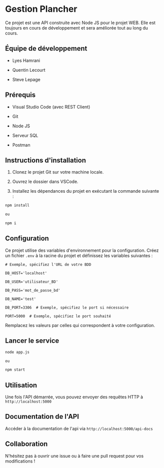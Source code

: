 # Gestion Plancher

Ce projet est une API construite avec Node JS pour le projet WEB. Elle est toujours en cours de développement et sera améliorée tout au long du cours.

## Équipe de développement

- Lyes Hamrani
  
- Quentin Lecourt
  
- Steve Lepage
  

## Prérequis

- Visual Studio Code (avec REST Client)
  
- Git
  
- Node JS
  
- Serveur SQL
  
- Postman
  

## Instructions d'installation

1. Clonez le projet Git sur votre machine locale.
  
2. Ouvrez le dossier dans VSCode.
  
3. Installez les dépendances du projet en exécutant la commande suivante :
  

```bash
npm install

ou

npm i
```

## Configuration

Ce projet utilise des variables d'environnement pour la configuration. Créez un fichier `.env` à la racine du projet et définissez les variables suivantes :

```plaintext
# Exemple, spécifiez l'URL de votre BDD

DB_HOST='localhost' 

DB_USER='utilisateur_BD'

DB_PASS='mot_de_passe_bd'

DB_NAME='test'

DB_PORT=3306  # Exemple, spécifiez le port si nécessaire

PORT=5000  # Exemple, spécifiez le port souhaité
```

Remplacez les valeurs par celles qui correspondent à votre configuration.

## Lancer le service

```bash
node app.js

ou

npm start
```

## Utilisation

Une fois l'API démarrée, vous pouvez envoyer des requêtes HTTP à `http://localhost:5000`

## Documentation de l'API

Accéder à la documentation de l'api via `http://localhost:5000/api-docs`

## Collaboration

N'hésitez pas à ouvrir une issue ou à faire une pull request pour vos modifications !